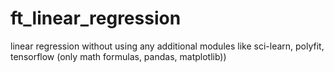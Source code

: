 # ft_linear_regression
linear regression without using any additional modules like sci-learn, polyfit, tensorflow (only math formulas, pandas, matplotlib))
